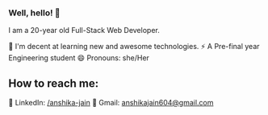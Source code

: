 ### Well, hello! 👋

I am a 20-year old Full-Stack Web Developer. 

🌱 I'm decent at learning new and awesome technologies.
⚡ A Pre-final year Engineering student
😄 Pronouns: she/Her

## How to reach me:
👥 LinkedIn: [/anshika-jain](https://www.linkedin.com/in/anshika-jain-95060b17b/)
💬 Gmail: anshikajain604@gmail.com

 

